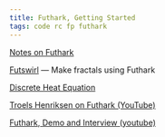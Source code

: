 ```yaml
---
title: Futhark, Getting Started
tags: code rc fp futhark
---
```



[Notes on Futhark](https://minilatex.lamdera.app/g/100)

[Futswirl](https://github.com/nqpz/futswirl) — Make fractals using Futhark

[Discrete Heat Equation](https://github.com/jxxcarlson/heat-futhark)

[Troels Henriksen on Futhark (YouTube)](https://www.youtube.com/watch?v=QqOsJ0EwyrY&feature=emb_rel_err)

[Futhark, Demo and Interview (youtube)](https://www.youtube.com/embed/uo8iNfRBErI)
